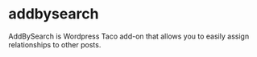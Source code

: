 # addbysearch
AddBySearch is Wordpress Taco add-on that allows you to easily assign relationships to other posts.
